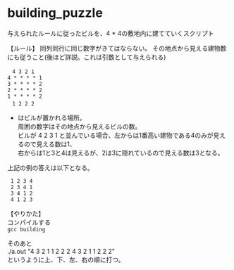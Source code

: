 # building_puzzle


与えられたルールに従ったビルを、4 * 4の敷地内に建てていくスクリプト

【ルール】
同列同行に同じ数字がきてはならない。
その地点から見える建物数にも従うこと(後ほど詳説。これは引数として与えられる)


   &ensp;  `4 3 2 1`  
   `4 * * * * 1`  
   `3 * * * * 2`  
   `2 * * * * 2`  
   `1 * * * * 2`  
    &ensp; `1 2 2 2`  


* はビルが置かれる場所。  
周囲の数字はその地点から見えるビルの数。  
ビルが 4 2 3 1 と並んでいる場合、左からは1番高い建物である4のみが見えるので見える数は1、  
右からは1と3と4は見えるが、2は3に隠れているので見える数は3となる。  

上記の例の答えは以下となる。  

     1 2 3 4  
     2 3 4 1  
     3 4 1 2  
     4 1 2 3 

【やりかた】  
コンパイルする    
`gcc building`  

そのあと  
./a.out "4 3 2 1 1 2 2 2 4 3 2 1 1 2 2 2"  
というように上、下、左、右の順に打つ。






